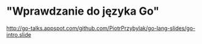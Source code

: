 # "Wprawdzanie do języka Go"

http://go-talks.appspot.com/github.com/PiotrPrzybylak/go-lang-slides/go-intro.slide


